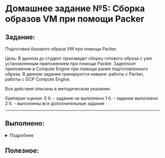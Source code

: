 # **Домашнее задание №5: Сборка образов VM при помощи Packer**

## **Задание:**
Подготовка базового образа VM при помощи Packer.

Цель:
В данном дз студент произведет сборку готового образа с уже установленным приложением при помощи Packer. Задеплоит приложение в Compute Engine при помощи ранее подготовленного образа. В данном задании тренируются навыки: работы с Packer, работы с GCP Compute Engine.

Все действия описаны в методическом указании.

Критерии оценки:
0 б. - задание не выполнено 1 б. - задание выполнено 2 б. - выполнены все дополнительные задания

---

## **Выполнено:**

<details>
 <summary>Подробнее</summary>

1. Установлен Packer:
```
sudo yum install -y yum-utils
sudo yum-config-manager --add-repo https://rpm.releases.hashicorp.com/RHEL/hashicorp.repo
sudo yum -y install packer
```

2.1 Создан сервисный аккаунт:
```
SVC_ACCT="svcuser"
FOLDER_ID="b1gu87e4thvariradsue"
yc iam service-account create --name $SVC_ACCT --folder-id $FOLDER_ID
```

2.2 Делегированы правы сервисному аккаунту для Packer:
```
$ ACCT_ID=$(yc iam service-account get $SVC_ACCT | \
grep ^id | \
awk '{print $2}')
$ yc resource-manager folder add-access-binding --id $FOLDER_ID \
--role editor \
--service-account-id $ACCT_ID
```

2.3 Создан service account key file
```
Deron-D_infra git:(packer-base) ✗  yc iam key create --service-account-id $ACCT_ID --output ~/.yc_keys/key.json
id: aje6jvgee8cm640mh2b0
service_account_id: ajeeg8qoctaevkcq8jmv
created_at: "2021-06-28T13:08:50.312786870Z"
key_algorithm: RSA_2048

Deron-D_infra git:(packer-base) ✗ ll ~/.yc_keys
total 4.0K
-rw-------. 1 dpp dpp 2.4K Jun 28 16:08 key.json
```

3. Создан файла-шаблона Packer [ubuntu16.json](https://raw.githubusercontent.com/Otus-DevOps-2021-05/Deron-D_infra/packer-base/packer/ubuntu16.json)

4. Созданы скрипты для provisioners [install_ruby.sh](https://raw.githubusercontent.com/Otus-DevOps-2021-05/Deron-D_infra/packer-base/packer/scripts/install_ruby.sh);[install_mongodb.sh](https://raw.githubusercontent.com/Otus-DevOps-2021-05/Deron-D_infra/packer-base/packer/scripts/install_mongodb.sh)

5. Выполнена проверка на ошибки
```
packer validate ./ubuntu16.json
```

6. Произведен запуск сборки образа
```
packer build ./ubuntu16.json
```

7. Создана ВМ с использованием созданного образа

8. Выполнено "дожаривание" ВМ для запуска приложения:
```
sudo apt-get update
sudo apt-get install -y git
git clone -b monolith https://github.com/express42/reddit.git
cd reddit && bundle install
puma -d
```

9. Выполнено параметризирование шаблона с применением [variables.json.example](https://raw.githubusercontent.com/Otus-DevOps-2021-05/Deron-D_infra/packer-base/packer/variables.json.example)

10. Построение bake-образа `*`

11. Автоматизация создания ВМ `*`

</details>

## **Полезное:**
